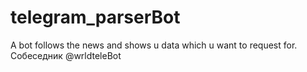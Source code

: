 # telegram_parserBot
A bot follows the news and shows u data which u want to request for.
Собеседник @wrldteleBot
